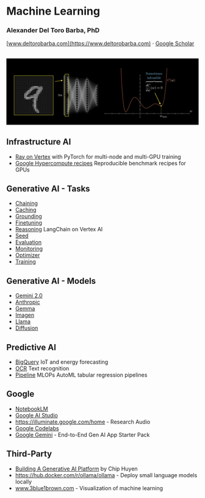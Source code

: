 # Machine Learning

### Alexander Del Toro Barba, PhD

[www.deltorobarba.com](https://www.deltorobarba.com) $\cdot$ [Google Scholar](https://scholar.google.com/citations?hl=en&user=fddyK-wAAAAJ)

<br>

<img src="https://raw.githubusercontent.com/deltorobarba/repo/master/sciences_4000.png" alt="sciences">

<br>

## Infrastructure AI
* [Ray on Vertex](https://github.com/deltorobarba/machinelearning/blob/main/ray.ipynb) with PyTorch for multi-node and multi-GPU training
* [Google Hypercompute recipes](https://github.com/AI-Hypercomputer/gpu-recipes) Reproducible benchmark recipes for GPUs

## Generative AI - Tasks
* [Chaining](https://github.com/deltorobarba/machinelearning/blob/main/chaining.ipynb) 
* [Caching](https://github.com/deltorobarba/machinelearning/blob/main/caching.ipynb) 
* [Grounding](https://github.com/deltorobarba/machinelearning/blob/main/grounding.ipynb)
* [Finetuning](https://github.com/deltorobarba/machinelearning/blob/main/finetuning.ipynb)
* [Reasoning](https://github.com/deltorobarba/machinelearning/blob/main/reasoning.ipynb) LangChain on Vertex AI
* [Seed](https://github.com/deltorobarba/machinelearning/blob/main/seed.ipynb) 
* [Evaluation](https://github.com/deltorobarba/machinelearning/blob/main/evaluation.ipynb) 
* [Monitoring](https://github.com/deltorobarba/machinelearning/blob/main/monitoring.ipynb) 
* [Optimizer](https://github.com/deltorobarba/machinelearning/blob/main/optimizer.ipynb) 
* [Training](https://github.com/deltorobarba/machinelearning/blob/main/training.ipynb) 

## Generative AI - Models
* [Gemini 2.0](https://github.com/deltorobarba/machinelearning/blob/main/gemini2.ipynb) 
* [Anthropic](https://github.com/deltorobarba/machinelearning/blob/main/anthropic.ipynb) 
* [Gemma](https://github.com/deltorobarba/machinelearning/blob/main/gemma.ipynb) 
* [Imagen](https://github.com/deltorobarba/machinelearning/blob/main/imagen.ipynb) 
* [Llama](https://github.com/deltorobarba/machinelearning/blob/main/llama.ipynb) 
* [Diffusion](https://github.com/deltorobarba/machinelearning/blob/main/llama.ipynb) 

## Predictive AI
* [BigQuery](https://github.com/deltorobarba/machinelearning/blob/main/bigquery.ipynb) IoT and energy forecasting
* [OCR](https://github.com/deltorobarba/machinelearning/blob/main/ocr.ipynb) Text recognition
* [Pipeline](https://github.com/deltorobarba/machinelearning/blob/main/pipeline.ipynb) MLOPs AutoML tabular regression pipelines

## Google
* [NotebookLM](https://notebooklm.google/)
* [Google AI Studio](https://aistudio.google.com/prompts/new_chat)
* https://illuminate.google.com/home - Research Audio
* [Google Codelabs](https://codelabs.developers.google.com/?category=aiandmachinelearning)
* [Google Gemini](https://github.com/GoogleCloudPlatform/generative-ai/tree/main/gemini/sample-apps/e2e-gen-ai-app-starter-pack) - End-to-End Gen AI App Starter Pack 

## Third-Party
* [Building A Generative AI Platform](https://huyenchip.com/2024/07/25/genai-platform.html) by Chip Huyen
* https://hub.docker.com/r/ollama/ollama - Deploy small language models locally
* www.3blue1brown.com - Visualization of machine learning

